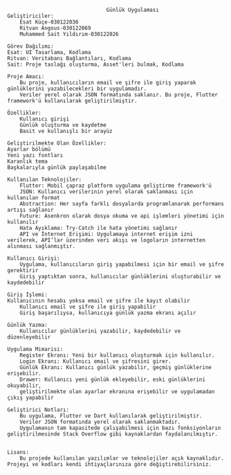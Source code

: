                                     Günlük Uygulaması
    Geliştiriciler:
        Esat Küçe-030122036
        Ritvan Angous-030122069
        Muhammed Sait Yıldırım-030122026
		
    Görev Dağılımı:
	Esat: UI Tasarlama, Kodlama
	Ritvan: Veritabanı Bağlantıları, Kodlama
	Sait: Proje taslağı oluşturma, Asset'leri bulmak, Kodlama
    
    Proje Amacı:
        Bu proje, kullanıcıların email ve şifre ile giriş yaparak günlüklerini yazabilecekleri bir uygulamadır.
        Veriler yerel olarak JSON formatında saklanır. Bu proje, Flutter framework'ü kullanılarak geliştirilmiştir.

    Özellikler:
        Kullanıcı girişi 
        Günlük oluşturma ve kaydetme
        Basit ve kullanışlı bir arayüz

    Geliştirilmekte Olan Özellikler:
	Ayarlar bölümü
	Yeni yazı fontları
	Karanlık tema
	Başkalarıyla günlük paylaşabilme

    Kullanılan Teknolojiler:
        Flutter: Mobil çapraz platform uygulama geliştirme framework'ü
        JSON: Kullanıcı verilerinin yerel olarak saklanması için kullanılan format
        Abstraction: Her sayfa farklı dosyalarda programlanarak performans artışı sağlanır
        Future: Asenkron olarak dosya okuma ve api işlemleri yönetimi için kullanılır
        Hata Ayıklama: Try-Catch ile hata yönetimi sağlanır
        API ve İnternet Erişimi: Uygulamaya internet erişim izni verilerek, API’lar üzerinden veri akışı ve logoların internetten alınması sağlanmıştır.

    Kullanıcı Girişi:
        Uygulama, kullanıcıların giriş yapabilmesi için bir email ve şifre gerektirir 
        Giriş yaptıktan sonra, kullanıcılar günlüklerini oluşturabilir ve kaydedebilir

    Giriş İşlemi:
	Kullanıcının hesabı yoksa email ve şifre ile kayıt olabilir
        Kullanıcı email ve şifre ile giriş yapabilir
        Giriş başarılıysa, kullanıcıya günlük yazma ekranı açılır
	
    Günlük Yazma:
        Kullanıcılar günlüklerini yazabilir, kaydedebilir ve düzenleyebilir

    Uygulama Mimarisi:
        Register Ekranı: Yeni bir kullanıcı oluşturmak için kullanılır.
        Login Ekranı: Kullanıcı email ve şifresini girer.
        Günlük Ekranı: Kullanıcı günlük yazabilir, geçmiş günlüklerine erişebilir.
	    Drawer: Kullanıcı yeni günlük ekleyebilir, eski günlüklerini okuyabilir, 
	    geliştirilmekte olan ayarlar ekranına erişebilir ve uygulamadan çıkış yapabilir

    Geliştirici Notları:
        Bu uygulama, Flutter ve Dart kullanılarak geliştirilmiştir.
        Veriler JSON formatında yerel olarak saklanmaktadır.
        Uygulamanın tam kapasitede çalışabilmesi için bazı fonksiyonların geliştirilmesinde Stack Overflow gibi kaynaklardan faydalanılmıştır.    
        

    Lisans:
        Bu projede kullanılan yazılımlar ve teknolojiler açık kaynaklıdır. Projeyi ve kodları kendi ihtiyaçlarınıza göre değiştirebilirsiniz.
